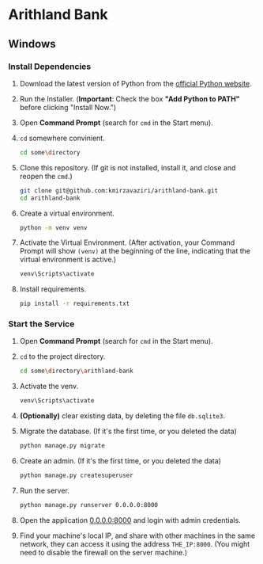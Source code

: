 # Arithland Bank

## Windows

### Install Dependencies

1. Download the latest version of Python from the
    [official Python website](https://www.python.org/downloads/).

2. Run the Installer.
    (**Important**: Check the box **"Add Python to PATH"** before clicking "Install Now.")

3. Open **Command Prompt** (search for `cmd` in the Start menu).

4. `cd` somewhere convinient.
    ```bash
    cd some\directory
    ```

5. Clone this repository. (If git is not installed, install it, and close and
    reopen the `cmd`.)
    ```bash
    git clone git@github.com:kmirzavaziri/arithland-bank.git
    cd arithland-bank
    ```

6. Create a virtual environment.
    ```bash
    python -m venv venv
    ```

7. Activate the Virtual Environment. (After activation, your Command Prompt will show `(venv)` at the beginning of the line, indicating that the virtual environment is active.)
    ```bash
    venv\Scripts\activate
    ```

8. Install requirements.
    ```bash
    pip install -r requirements.txt
    ```

### Start the Service

1. Open **Command Prompt** (search for `cmd` in the Start menu).

2. `cd` to the project directory.
    ```bash
    cd some\directory\arithland-bank
    ```

3. Activate the venv.
    ```bash
    venv\Scripts\activate
    ```
4. **(Optionally)** clear existing data, by deleting the file `db.sqlite3`.

5. Migrate the database. (If it's the first time, or you deleted the data)
    ```bash
    python manage.py migrate
    ```

6. Create an admin. (If it's the first time, or you deleted the data)
    ```bash
    python manage.py createsuperuser
    ```

7. Run the server.
    ```bash
    python manage.py runserver 0.0.0.0:8000
    ```

8. Open the application [0.0.0.0:8000](http://0.0.0.0:8000) and login with admin credentials.

9. Find your machine's local IP, and share with other machines in the same network,
    they can access it using the address `THE_IP:8000`. (You might need to disable the
    firewall on the server machine.)